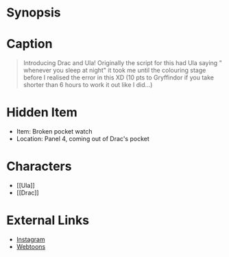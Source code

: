 # Synopsis


# Caption
> Introducing Drac and Ula! Originally the script for this had Ula saying " whenever you sleep at night" it took me until the colouring stage before I realised the error in this XD
> (10 pts to Gryffindor if you take shorter than 6 hours to work it out like I did...)

# Hidden Item
* Item: Broken pocket watch
* Location: <spoiler>Panel 4, coming out of Drac's pocket</spoiler>

# Characters
* [[Ula]]
* [[Drac]]

# External Links
* [Instagram](https://www.instagram.com/p/CaDVitiM_lu/?igshid=YmMyMTA2M2Y=)
* [Webtoons](https://www.webtoons.com/en/challenge/twistwood-tales/105-drac-and-ula-/viewer?title_no=344740&episode_no=115)